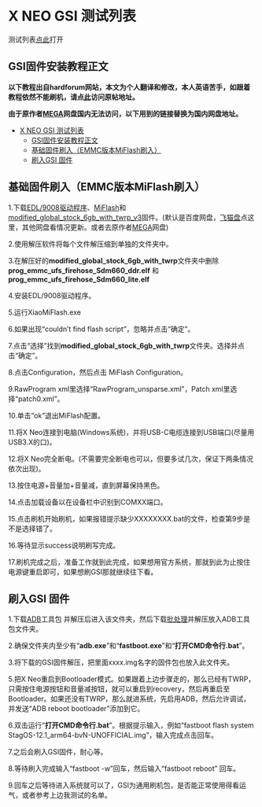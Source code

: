# X NEO GSI 测试列表

测试列表[点此](https://github.com/a776058959/XneoROM-Test/blob/main/Testlist.md)打开

## GSI固件安装教程正文

**以下教程出自hardforum网站，本文为个人翻译和修改，本人英语苦手，如跟着教程依然不能刷机，请点[此](https://hardforum.com/threads/alldocube-x-neo.1998171/)访问原帖地址。**

**由于原作者[MEGA](https://mega.nz/folder/T8EASYRa#SJOqxo75C0MZ59t7sqYW9A/file/H1VgQZqJ)网盘国内无法访问，以下用到的链接替换为国内网盘地址。**

- [X NEO GSI 测试列表](#x-neo-gsi-测试列表)
  - [GSI固件安装教程正文](#gsi固件安装教程正文)
  - [基础固件刷入（EMMC版本MiFlash刷入）](#基础固件刷入emmc版本miflash刷入)
  - [刷入GSI 固件](#刷入gsi-固件)

## 基础固件刷入（EMMC版本MiFlash刷入）

1.下载[EDL/9008驱动程序](https://wwzg.lanzoue.com/ihJ1p0i0ktyh)、[MiFlash](ttps://cdn.alsgp0.fds.api.mi-img.com/micomm/MiFlash2020-3-14-0.rar)和[modified_global_stock_6gb_with_twrp_v3](https://jmj.cc/s/0cns7baw)固件。(默认是百度网盘，[飞猫盘](https://jmj.cc/s/0cns7baw)点这里，其他网盘看情况更新。或者去原作者[MEGA](https://mega.nz/folder/T8EASYRa#SJOqxo75C0MZ59t7sqYW9A/file/H1VgQZqJ)网盘)

2.使用解压软件将每个文件解压缩到单独的文件夹中。

3.在解压好的**modified_global_stock_6gb_with_twrp**文件夹中删除**prog_emmc_ufs_firehose_Sdm660_ddr.elf** 和 **prog_emmc_ufs_firehose_Sdm660_lite.elf**

4.安装EDL/9008驱动程序。

5.运行XiaoMiFlash.exe

6.如果出现“couldn’t find flash script”，忽略并点击“确定”。

7.点击“选择”找到**modified_global_stock_6gb_with_twrp**文件夹。选择并点击“确定”。

8.点击Configuration，然后点击 MiFlash Configuration。

9.RawProgram xml里选择“RawProgram_unsparse.xml”，Patch xml里选择“patch0.xml”。

10.单击“ok”退出MiFlash配置。

11.将X Neo连接到电脑(Windows系统)，并将USB-C电缆连接到USB端口(尽量用USB3.X的口)。

12.将X Neo完全断电。(不需要完全断电也可以，但要多试几次，保证下两条情况依次出现)。

13.按住电源+音量加+音量减，直到屏幕保持黑色。

14.点击加载设备以在设备栏中识别到COMXX端口。

15.点击刷机开始刷机，如果报错提示缺少XXXXXXXX.bat的文件，检查第9步是不是选择错了。

16.等待显示success说明刷写完成。

17.刷机完成之后，准备工作就到此完成，如果想用官方系统，那就到此为止按住电源键重启即可，如果想刷GSI那就继续往下看。

## 刷入GSI 固件

1.下载[ADB](https://dl.google.com/android/repository/platform-tools-latest-windows.zip)工具包 并解压后进入该文件夹，然后下载[批处理](https://www.feimaoyun.com/s/z38ea7)并解压放入ADB工具包文件夹。

2.确保文件夹内至少有“**adb.exe**”和“**fastboot.exe**”和“**打开CMD命令行.bat**”。

3.将下载的GSI固件解压，把里面xxxx.img名字的固件包也放入此文件夹。

5.把X Neo重启到Bootloader模式。如果跟着上边步骤走的，那么已经有TWRP，只需按住电源按钮和音量减按钮，就可以重启到recovery，然后再重启至Bootloader。如果还没有TWRP，那么就进系统，先启用ADB，然后允许调试，并发送“ADB reboot bootloader”添加到它。

6.双击运行“**打开CMD命令行.bat**”。根据提示输入，例如“fastboot flash system StagOS-12.1_arm64-bvN-UNOFFICIAL.img”，输入完成点击回车。

7.之后会刷入GSI固件，耐心等。

8.等待刷入完成输入“fastboot -w”回车，然后输入“fastboot reboot” 回车。

9.回车之后等待进入系统就可以了，GSI为通用刷机包，是否能正常使用得看运气，或者参考上边我测试的名单。